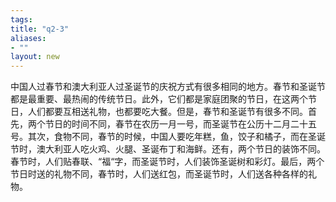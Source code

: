 ```yaml
---
tags: 
title: "q2-3"
aliases:
- ""
layout: new
---
```


中国人过春节和澳大利亚人过圣诞节的庆祝方式有很多相同的地方。春节和圣诞节都是最重要、最热闹的传统节日。此外，它们都是家庭团聚的节日，在这两个节日，人们都要互相送礼物，也都要吃大餐。但是，春节和圣诞节有很多不同。首先，两个节日的时间不同，春节在农历一月一号，而圣诞节在公历十二月二十五号。其次，食物不同，春节的时候，中国人要吃年糕，鱼，饺子和橘子，而在圣诞节时，澳大利亚人吃火鸡、火腿、圣诞布丁和海鲜。还有，两个节日的装饰不同。春节时，人们贴春联、“福“字，而圣诞节时，人们装饰圣诞树和彩灯。最后，两个节日时送的礼物不同，春节时，人们送红包，而圣诞节时，人们送各种各样的礼物。